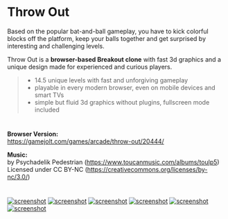 # Throw Out

Based on the popular bat-and-ball gameplay, you have to kick colorful blocks off the platform, keep your balls together and get surprised by interesting and challenging levels.

Throw Out is a **browser-based Breakout clone** with fast 3d graphics and a unique design made for experienced and curious players.

> - 14.5 unique levels with fast and unforgiving gameplay
> - playable in every modern browser, even on mobile devices and smart TVs
> - simple but fluid 3d graphics without plugins, fullscreen mode included

#

**Browser Version:**  
<https://gamejolt.com/games/arcade/throw-out/20444/>

**Music:**  
by Psychadelik Pedestrian (<https://www.toucanmusic.com/albums/toulp5>)  
Licensed under CC BY-NC (<https://creativecommons.org/licenses/by-nc/3.0/>)

#

[![screenshot](material/screenshots/to_screen_new_001t.jpg?raw=true)](material/screenshots/to_screen_new_001.jpg)
[![screenshot](material/screenshots/to_screen_new_002t.jpg?raw=true)](material/screenshots/to_screen_new_002.jpg)
[![screenshot](material/screenshots/to_screen_new_003t.jpg?raw=true)](material/screenshots/to_screen_new_003.jpg)
[![screenshot](material/screenshots/to_screen_new_004t.jpg?raw=true)](material/screenshots/to_screen_new_004.jpg)
[![screenshot](material/screenshots/to_screen_new_005t.jpg?raw=true)](material/screenshots/to_screen_new_005.jpg)
[![screenshot](material/screenshots/to_screen_new_008t.jpg?raw=true)](material/screenshots/to_screen_new_008.jpg)
